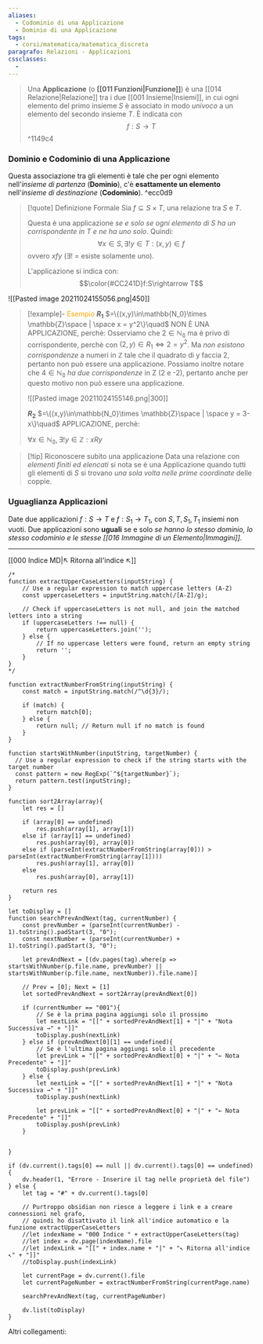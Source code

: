 ```yaml
---
aliases: 
  - Codominio di una Applicazione
  - Dominio di una Applicazione
tags:
  - corsi/matematica/matematica_discreta
paragrafo: Relazioni - Applicazioni
cssclasses:
  - 
---
```

>Una **Applicazione** (o **[[011 Funzioni|Funzione]]**) è una [[014 Relazione|Relazione]] tra i due [[001 Insieme|Insiemi]], in cui ogni elemento del primo insieme $S$ è associato in modo *univoco* a un elemento del secondo insieme $T$. È indicata con $$f:S\to T$$ 
^1149c4







### Dominio e Codominio di una Applicazione

Questa associazione tra gli elementi è tale che per ogni elemento nell'*insieme di partenza* (**Dominio**), c'è **esattamente un elemento** nell'*insieme di destinazione* (**Codominio**). ^ecc0d9

> [!quote] Definizione Formale
>Sia $f\subseteq S\times T$, una relazione tra $S$ e $T$.
>
>Questa è una applicazione *se e solo se ogni elemento di $S$ ha un corrispondente in $T$ e ne ha uno solo*. Quindi:
>$$\forall x\in S, \exists!y\in T: (x,y)\in f$$
 ovvero $xfy$ ($\exists!$ = esiste solamente uno). 
 >
>L'applicazione si indica con:
> $$\color{#CC241D}f:S\rightarrow T$$

![[Pasted image 20211024155056.png|450]]

> [!example]- <font color="orange">Esempio</font>
**$R_1$** $=\{(x,y)\in\mathbb{N_0}\times \mathbb{Z}\space | \space x = y^2\}\quad$ NON È UNA APPLICAZIONE, perchè:
>Osserviamo che $2\in \mathbb{N_0}$ ma è privo di corrispondente, perchè con $(2,y)\in R_1 \iff 2 = y^2$. Ma *non esistono corrispondenze* a numeri in $\mathbb{Z}$ tale che il quadrato di y faccia 2, pertanto non può essere una applicazione.
>Possiamo inoltre notare che $4\in \mathbb{N_0}$ *ha due corrispondenze* in Z (2 e -2), pertanto anche per questo motivo non può essere una applicazione.
>
>![[Pasted image 20211024155146.png|300]]
>
>**$R_2$** $=\{(x,y)\in\mathbb{N_0}\times \mathbb{Z}\space | \space y = 3-x\}\quad$ APPLICAZIONE, perchè: 
>
>$\forall x \in \mathbb{N_0}, \exists!y\in\mathbb{Z}: xRy$

> [!tip] Riconoscere subito una applicazione
> Data una relazione con *elementi finiti ed elencati* si nota se è una Applicazione quando tutti gli elementi di $S$ si trovano *una sola volta nelle prime coordinate* delle coppie.

### Uguaglianza Applicazioni
Date due applicazioni $f:S\rightarrow T$ e $f:S_1\rightarrow T_1$, con $S, T, S_1, T_1$ insiemi non vuoti. 
Due applicazioni sono **uguali** se e solo *se hanno lo stesso dominio, lo stesso codominio e le stesse [[016 Immagine di un Elemento|Immagini]]*.

___
[[000 Indice MD|↖ Ritorna all'indice ↖]]

```dataviewjs
/*
function extractUpperCaseLetters(inputString) {
	// Use a regular expression to match uppercase letters (A-Z)
	const uppercaseLetters = inputString.match(/[A-Z]/g);
	
	// Check if uppercaseLetters is not null, and join the matched letters into a string
	if (uppercaseLetters !== null) {
		return uppercaseLetters.join('');
	} else {
	    // If no uppercase letters were found, return an empty string
	    return '';
	}
}
*/

function extractNumberFromString(inputString) {
	const match = inputString.match(/^\d{3}/);
	
	if (match) {
		return match[0];
	} else {
		return null; // Return null if no match is found
	}
}

function startsWithNumber(inputString, targetNumber) {
  // Use a regular expression to check if the string starts with the target number
  const pattern = new RegExp(`^${targetNumber}`);
  return pattern.test(inputString);
}

function sort2Array(array){
	let res = []
	
	if (array[0] == undefined)
		res.push(array[1], array[1])
	else if (array[1] == undefined)
		res.push(array[0], array[0])
	else if (parseInt(extractNumberFromString(array[0])) > parseInt(extractNumberFromString(array[1])))
		res.push(array[1], array[0])
	else
		res.push(array[0], array[1])
	
	return res
}

let toDisplay = []
function searchPrevAndNext(tag, currentNumber) {
	const prevNumber = (parseInt(currentNumber) - 1).toString().padStart(3, "0");
	const nextNumber = (parseInt(currentNumber) + 1).toString().padStart(3, "0");
	
	let prevAndNext = [(dv.pages(tag).where(p => startsWithNumber(p.file.name, prevNumber) || startsWithNumber(p.file.name, nextNumber)).file.name)]
	
	// Prev = [0]; Next = [1]
	let sortedPrevAndNext = sort2Array(prevAndNext[0])
	
	if (currentNumber == "001"){ 
		// Se è la prima pagina aggiungi solo il prossimo
		let nextLink = "[[" + sortedPrevAndNext[1] + "|" + "Nota Successiva →" + "]]"
		toDisplay.push(nextLink)
	} else if (prevAndNext[0][1] == undefined){
		// Se è l'ultima pagina aggiungi solo il precedente
		let prevLink = "[[" + sortedPrevAndNext[0] + "|" + "← Nota Precedente" + "]]"
		toDisplay.push(prevLink)
	} else {
		let nextLink = "[[" + sortedPrevAndNext[1] + "|" + "Nota Successiva →" + "]]"
		toDisplay.push(nextLink)
		
		let prevLink = "[[" + sortedPrevAndNext[0] + "|" + "← Nota Precedente" + "]]"
		toDisplay.push(prevLink)
	}
	
	
}

if (dv.current().tags[0] == null || dv.current().tags[0] == undefined){
	dv.header(1, "Errore - Inserire il tag nelle proprietà del file")
} else {
	let tag = "#" + dv.current().tags[0]

	// Purtroppo obsidian non riesce a leggere i link e a creare connessioni nel grafo,
	// quindi ho disattivato il link all'indice automatico e la funzione extractUpperCaseLetters
	//let indexName = "000 Indice " + extractUpperCaseLetters(tag)
	//let index = dv.page(indexName).file
	//let indexLink = "[[" + index.name + "|" + "↖ Ritorna all'indice ↖" + "]]"
	//toDisplay.push(indexLink)
	
	let currentPage = dv.current().file
	let currentPageNumber = extractNumberFromString(currentPage.name)
	
	searchPrevAndNext(tag, currentPageNumber)
	
	dv.list(toDisplay)
}
```

Altri collegamenti: 